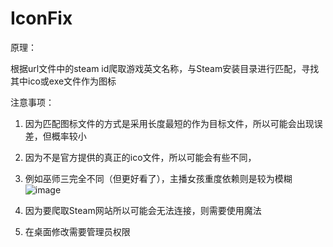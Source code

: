 # IconFix
原理：

根据url文件中的steam id爬取游戏英文名称，与Steam安装目录进行匹配，寻找其中ico或exe文件作为图标

注意事项：

1. 因为匹配图标文件的方式是采用长度最短的作为目标文件，所以可能会出现误差，但概率较小

2. 因为不是官方提供的真正的ico文件，所以可能会有些不同，
3. 例如巫师三完全不同（但更好看了），主播女孩重度依赖则是较为模糊
![image](https://github.com/Einck0/IconFix/assets/91471683/47a5357f-3df5-47cd-a860-6adcad4466f1)

4. 因为要爬取Steam网站所以可能会无法连接，则需要使用魔法

5. 在桌面修改需要管理员权限
